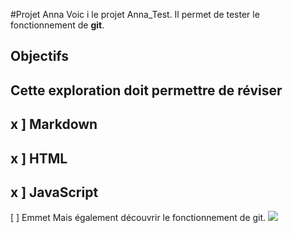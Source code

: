 #Projet Anna
Voic
i le projet Anna_Test.
Il permet de tester le fonctionnement de **git**.
## Objectifs
Cette exploration doit permettre de réviser
-
x ] Markdown
-
x ] HTML
-
x ] JavaScript
-
[ ] Emmet
Mais également découvrir le fonctionnement de git.
![](https://www.01gifs.com/smileys/reflexion/1.gif)